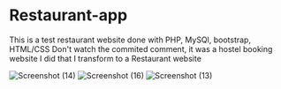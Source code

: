 # Restaurant-app

This is a test restaurant website done with PHP, MySQl, bootstrap, HTML/CSS
Don't watch the commited comment, it was a hostel booking website I did that I transform to a Restaurant website


![Screenshot (14)](https://user-images.githubusercontent.com/88607932/174826986-6c767faf-61bd-4bd4-942d-ae9adea61cee.png)
![Screenshot (16)](https://user-images.githubusercontent.com/88607932/174826997-7f13f49c-0d2a-4a9c-96bc-4f188f97bcd8.png)
![Screenshot (13)](https://user-images.githubusercontent.com/88607932/174827000-4976f0ea-9f1a-4193-bc18-d625123b00dc.png)
